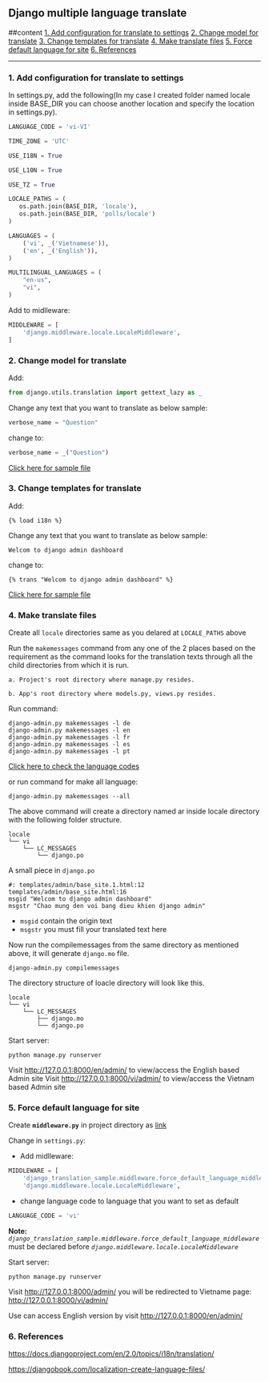 ## Django multiple language translate

##content
[1. Add configuration for translate to settings](#1-add-configuration-for-translate-to-settings)
[2. Change model for translate](#2-change-model-for-translate)
[3. Change templates for translate](#3-change-templates-for-translate)
[4. Make translate files](#4-make-translate-files)
[5. Force default language for site](#5-force-default-language-for-site)
[6. References](#6-references)

---

### 1. Add configuration for translate to settings

In settings.py, add the following(In my case I created folder named locale inside BASE_DIR you can choose another location and specify the location in settings.py).

```python
LANGUAGE_CODE = 'vi-VI'

TIME_ZONE = 'UTC'

USE_I18N = True

USE_L10N = True

USE_TZ = True

LOCALE_PATHS = (
   os.path.join(BASE_DIR, 'locale'),
   os.path.join(BASE_DIR, 'polls/locale')
)

LANGUAGES = (
    ('vi', _('Vietnamese')),
    ('en', _('English')),
)

MULTILINGUAL_LANGUAGES = (
    "en-us",
    "vi",
)
```

Add to midlleware:

```python
MIDDLEWARE = [
    'django.middleware.locale.LocaleMiddleware',
]
```

### 2. Change model for translate

Add:
```python
from django.utils.translation import gettext_lazy as _
```

Change any text that you want to translate as below sample:

```python
verbose_name = "Question"
```

change to:

```python
verbose_name = _("Question")
```

[Click here for sample file](https://github.com/xuananh1991/django_translation_sample/blob/master/polls/models.py)

### 3. Change templates for translate

Add:
```django template
{% load i18n %}
```

Change any text that you want to translate as below sample:

```django template
Welcom to django admin dashboard
```
change to:

```django template
{% trans "Welcom to django admin dashboard" %}
```

[Click here for sample file](https://github.com/xuananh1991/django_translation_sample/blob/master/templates/admin/base_site.html)

### 4. Make translate files

Create all `locale` directories same as you delared at `LOCALE_PATHS` above

Run the `makemessages` command from any one of the 2 places based on the requirement as the command looks for the translation texts through all the child directories from which it is run.

    a. Project's root directory where manage.py resides.

    b. App's root directory where models.py, views.py resides.

Run command: 

```shell
django-admin.py makemessages -l de
django-admin.py makemessages -l en
django-admin.py makemessages -l fr
django-admin.py makemessages -l es
django-admin.py makemessages -l pt
```

[Click here to check the language codes](https://github.com/xuananh1991/django_translation_sample/blob/master/Python%20Tuple%20Lists%20with%20language%20codes%20(as%20of%20ISO%20639-1)%20and%20country%20codes%20(as%20of%20ISO%203166).md)

or run command for make all language:

```shell
django-admin.py makemessages --all
```

The above command will create a directory named ar inside locale directory with the following folder structure.

```
locale
└── vi
    └── LC_MESSAGES
        └── django.po
```

A small piece in `django.po`

```shell
#: templates/admin/base_site.1.html:12 templates/admin/base_site.html:16
msgid "Welcom to django admin dashboard"
msgstr "Chao mung den voi bang dieu khien django admin"
```

- `msgid` contain the origin text 
- `msgstr` you must fill your translated text here


Now run the compilemessages from the same directory as mentioned above, it will generate `django.mo` file.

```shell
django-admin.py compilemessages
```

The directory structure of loacle directory will look like this.

```
locale
└── vi
    └── LC_MESSAGES
        ├── django.mo
        └── django.po
```

Start server:

```shell
python manage.py runserver
```

Visit http://127.0.0.1:8000/en/admin/ to view/access the English based Admin site
Visit http://127.0.0.1:8000/vi/admin/ to view/access the Vietnam based Admin site


### 5. Force default language for site

Create **`middleware.py`** in project directory as [link](https://github.com/xuananh1991/django_translation_sample/blob/master/django_translation_sample/middleware.py)

Change in `settings.py`:

- Add midlleware: 

```python
MIDDLEWARE = [
    'django_translation_sample.middleware.force_default_language_middleware',
    'django.middleware.locale.LocaleMiddleware',
```

- change language code to language that you want to set as default
 
```python
LANGUAGE_CODE = 'vi'
```



**Note:** *`django_translation_sample.middleware.force_default_language_middleware`* must be declared before *`django.middleware.locale.LocaleMiddleware`*

Start server:

```shell
python manage.py runserver
```
Visit http://127.0.0.1:8000/admin/ you will be redirected to Vietname page: http://127.0.0.1:8000/vi/admin/

Use can access English version by visit http://127.0.0.1:8000/en/admin/

### 6. References
https://docs.djangoproject.com/en/2.0/topics/i18n/translation/

https://djangobook.com/localization-create-language-files/